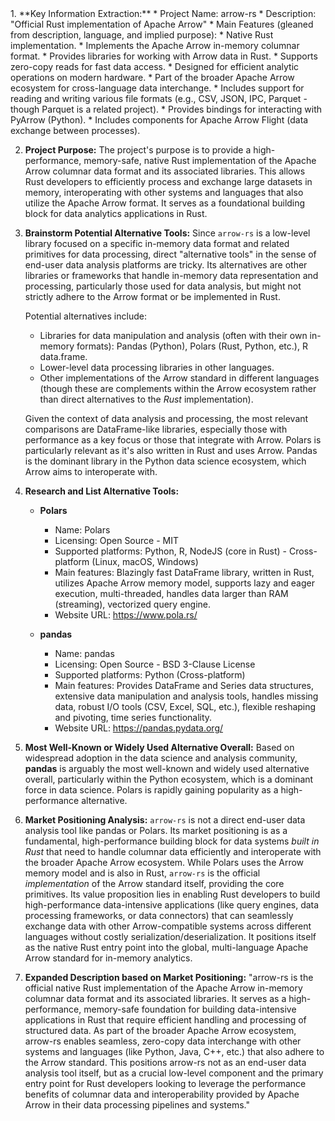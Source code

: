 <analysis>
1.  **Key Information Extraction:**
    *   Project Name: arrow-rs
    *   Description: "Official Rust implementation of Apache Arrow"
    *   Main Features (gleaned from description, language, and implied purpose):
        *   Native Rust implementation.
        *   Implements the Apache Arrow in-memory columnar format.
        *   Provides libraries for working with Arrow data in Rust.
        *   Supports zero-copy reads for fast data access.
        *   Designed for efficient analytic operations on modern hardware.
        *   Part of the broader Apache Arrow ecosystem for cross-language data interchange.
        *   Includes support for reading and writing various file formats (e.g., CSV, JSON, IPC, Parquet - though Parquet is a related project).
        *   Provides bindings for interacting with PyArrow (Python).
        *   Includes components for Apache Arrow Flight (data exchange between processes).

2.  **Project Purpose:**
    The project's purpose is to provide a high-performance, memory-safe, native Rust implementation of the Apache Arrow columnar data format and its associated libraries. This allows Rust developers to efficiently process and exchange large datasets in memory, interoperating with other systems and languages that also utilize the Apache Arrow format. It serves as a foundational building block for data analytics applications in Rust.

3.  **Brainstorm Potential Alternative Tools:**
    Since `arrow-rs` is a low-level library focused on a specific in-memory data format and related primitives for data processing, direct "alternative tools" in the sense of end-user data analysis platforms are tricky. Its alternatives are other libraries or frameworks that handle in-memory data representation and processing, particularly those used for data analysis, but might not strictly adhere to the Arrow format or be implemented in Rust.

    Potential alternatives include:
    *   Libraries for data manipulation and analysis (often with their own in-memory formats): Pandas (Python), Polars (Rust, Python, etc.), R data.frame.
    *   Lower-level data processing libraries in other languages.
    *   Other implementations of the Arrow standard in different languages (though these are complements within the Arrow ecosystem rather than direct alternatives to the *Rust* implementation).

    Given the context of data analysis and processing, the most relevant comparisons are DataFrame-like libraries, especially those with performance as a key focus or those that integrate with Arrow. Polars is particularly relevant as it's also written in Rust and uses Arrow. Pandas is the dominant library in the Python data science ecosystem, which Arrow aims to interoperate with.

4.  **Research and List Alternative Tools:**

    *   **Polars**
        *   Name: Polars
        *   Licensing: Open Source - MIT
        *   Supported platforms: Python, R, NodeJS (core in Rust) - Cross-platform (Linux, macOS, Windows)
        *   Main features: Blazingly fast DataFrame library, written in Rust, utilizes Apache Arrow memory model, supports lazy and eager execution, multi-threaded, handles data larger than RAM (streaming), vectorized query engine.
        *   Website URL: https://www.pola.rs/

    *   **pandas**
        *   Name: pandas
        *   Licensing: Open Source - BSD 3-Clause License
        *   Supported platforms: Python (Cross-platform)
        *   Main features: Provides DataFrame and Series data structures, extensive data manipulation and analysis tools, handles missing data, robust I/O tools (CSV, Excel, SQL, etc.), flexible reshaping and pivoting, time series functionality.
        *   Website URL: https://pandas.pydata.org/

5.  **Most Well-Known or Widely Used Alternative Overall:**
    Based on widespread adoption in the data science and analysis community, **pandas** is arguably the most well-known and widely used alternative overall, particularly within the Python ecosystem, which is a dominant force in data science. Polars is rapidly gaining popularity as a high-performance alternative.

6.  **Market Positioning Analysis:**
    `arrow-rs` is not a direct end-user data analysis tool like pandas or Polars. Its market positioning is as a fundamental, high-performance building block for data systems *built in Rust* that need to handle columnar data efficiently and interoperate with the broader Apache Arrow ecosystem. While Polars uses the Arrow memory model and is also in Rust, `arrow-rs` is the official *implementation* of the Arrow standard itself, providing the core primitives. Its value proposition lies in enabling Rust developers to build high-performance data-intensive applications (like query engines, data processing frameworks, or data connectors) that can seamlessly exchange data with other Arrow-compatible systems across different languages without costly serialization/deserialization. It positions itself as the native Rust entry point into the global, multi-language Apache Arrow standard for in-memory analytics.

7.  **Expanded Description based on Market Positioning:**
    "arrow-rs is the official native Rust implementation of the Apache Arrow in-memory columnar data format and its associated libraries. It serves as a high-performance, memory-safe foundation for building data-intensive applications in Rust that require efficient handling and processing of structured data. As part of the broader Apache Arrow ecosystem, arrow-rs enables seamless, zero-copy data interchange with other systems and languages (like Python, Java, C++, etc.) that also adhere to the Arrow standard. This positions arrow-rs not as an end-user data analysis tool itself, but as a crucial low-level component and the primary entry point for Rust developers looking to leverage the performance benefits of columnar data and interoperability provided by Apache Arrow in their data processing pipelines and systems."